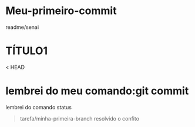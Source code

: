 # Meu-primeiro-commit
readme/senai
<HTML>
<HEAD><TITLE>ATIVIDADE DE VERSIONAMENTO</TITLE></HEAD>
<BODY>
   <H1> TÍTULO1 </H1>
</BODY>
</HTML>

< HEAD

lembrei do meu comando:git commit
=======
lembrei do comando status
> tarefa/minha-primeira-branch
resolvido o confito 

